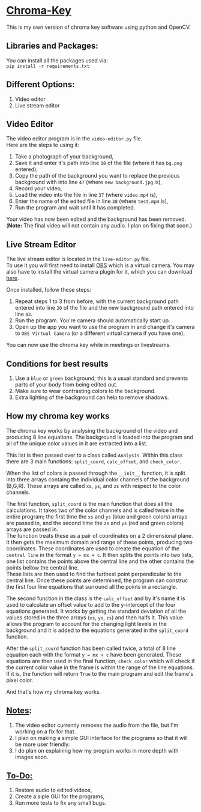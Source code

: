 # <ins>Chroma-Key</ins>
This is my own version of chroma key software using python and OpenCV.  

## Libraries and Packages:
You can install all the packages used via:  
`pip install -r requirements.txt`

## Different Options:
1. Video editor
2. Live stream editor

## Video Editor
The video editor program is in the `video-editor.py` file.  
Here are the steps to using it:  
1. Take a photograph of your background,
2. Save it and enter it's path into line `18` of the file (where it has `bg.png` entered),
3. Copy the path of the background you want to replace the previous background with into line `47` (where `new background.jpg` is),
4. Record your video,
5. Load the video into the file in line `37` (where `video.mp4` is),
6. Enter the name of the edited file in line `38` (where `test.mp4` is),
7. Run the program and wait until it has completed.
  
Your video has now been edited and the background has been removed.  
(__Note:__ The final video will not contain any audio. I plan on fixing that soon.)

## Live Stream Editor
The live stream editor is located in the `live-editor.py` file.  
To use it you will first need to install [OBS](https://obsproject.com/) which is a virtual camera. You may also have to install the virtual camera plugin for it, which you can download [here](https://obsproject.com/forum/resources/obs-virtualcam.539/).  
  
  Once installed, follow these steps:
1. Repeat steps 1 to 3 from before, with the current background path entered into line `20` of the file and the new background path entered into line `43`.
2. Run the program. You're camera should automatically start up.
3. Open up the app you want to use the program in and change it's camera to `OBS Virtual Camera` (or a different virtual camera if you have one).
  
  You can now use the chroma key while in meetings or livestreams.  

## Conditions for best results
1. Use a `blue` or `green` background; this is a usual standard and prevents parts of your body from being edited out.
2. Make sure to wear contrasting colors to the background.
3. Extra lighting of the background can help to remove shadows.  

## How my chroma key works
The chroma key works by analysing the background of the video and producing 8 line equations. The background is loaded into the program and all of the unique color values in it are extracted into a list.  
  
  This list is then passed over to a class called `Analysis`. Within this class there are 3 main functions: `split_coord`, `calc_offset`, and `check_color`.  
    
When the list of colors is passed through the `__init__` function, it is split into three arrays containg the individual color channels of the background (B,G,R). These arrays are called `xs`, `ys`, and `zs` with respect to the color channels.  
  
The first function, `split_coord` is the main function that does all the calculations. It takes two of the color channels and is called twice in the entire program; the first time the `xs` and `ys` (blue and green colors) arrays are passed in, and the second time the `zs` and `ys` (red and green colors) arrays are passed in.  
The function treats these as a pair of coordinates on a 2 dimensional plane. It then gets the maximum domain and range of these points, producing two coordinates. These coordinates are used to create the equation of the `central line` in the format `y = mx + c`. It then splits the points into two lists, one list contains the points above the central line and the other contains the points bellow the central line.  
These lists are then used to find the furthest point perpendicular to the central line. Once these points are determined, the program can construc the first four line equations that surround all the points in a rectangle.  
  
  The second function in the class is the `calc_offset` and by it's name it is used to calculate an offset value to add to the y-intercept of the four equations generated. It works by getting the standard deviation of all the values stored in the three arrays (`xs`, `ys`, `zs`) and then halfs it. This value allows the program to account for the changing light levels in the background and it is added to the equations generated in the `split_coord` function.  
      
After the `split_coord` function has been called twice, a total of 8 line equation each with the format `y = mx + c` have been generated. These equations are then used in the final function, `check_color` which will check if the current color value in the frame is within the range of the line equations. If it is, the function will return `True` to the main program and edit the frame's pixel color.  
  
  And that's how my chroma key works.  

## <ins>Notes</ins>:
1. The video editor currently removes the audio from the file, but I'm working on a fix for that.  
2. I plan on making a simple GUI interface for the programs so that it will be more user friendly.
3. I do plan on explaining how my program works in more depth with images soon.
  
## <ins>To-Do:</ins>
1. Restore audio to edited videos,
2. Create a siple GUI for the programs,
3. Run more tests to fix any small bugs.
